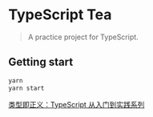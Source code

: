 # TypeScript Tea

> A practice project for TypeScript.

## Getting start

```bash
yarn
yarn start
```

[类型即正义：TypeScript 从入门到实践系列](https://juejin.cn/post/6844904167840940039)
